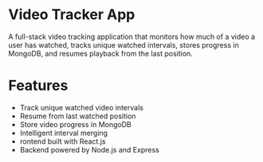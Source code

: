 # Video Tracker App

A full-stack video tracking application that monitors how much of a video a user has watched, tracks unique watched intervals, stores progress in MongoDB, and resumes playback from the last position.

# Features

- Track unique watched video intervals
- Resume from last watched position
- Store video progress in MongoDB
- Intelligent interval merging
- rontend built with React.js
- Backend powered by Node.js and Express
